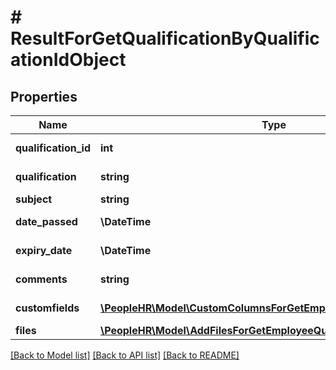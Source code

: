 # # ResultForGetQualificationByQualificationIdObject

## Properties

Name | Type | Description | Notes
------------ | ------------- | ------------- | -------------
**qualification_id** | **int** | QualificationId Value | [optional]
**qualification** | **string** | Qualification Value | [optional]
**subject** | **string** | Subject Value | [optional]
**date_passed** | **\DateTime** | DatePassed Value | [optional]
**expiry_date** | **\DateTime** | ExpiryDate Value | [optional]
**comments** | **string** | Comments Value | [optional]
**customfields** | [**\PeopleHR\Model\CustomColumnsForGetEmployeeQualificationInner[]**](CustomColumnsForGetEmployeeQualificationInner.md) | Custom fields array | [optional]
**files** | [**\PeopleHR\Model\AddFilesForGetEmployeeQualificationInner[]**](AddFilesForGetEmployeeQualificationInner.md) | Files array | [optional]

[[Back to Model list]](../../README.md#models) [[Back to API list]](../../README.md#endpoints) [[Back to README]](../../README.md)
